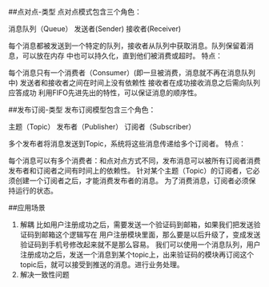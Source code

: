 
##点对点-类型
点对点模式包含三个角色：

消息队列（Queue）
发送者(Sender)
接收者(Receiver)

每个消息都被发送到一个特定的队列，接收者从队列中获取消息。队列保留着消息，可以放在内存 中也可以持久化，直到他们被消费或超时。
特点：

每个消息只有一个消费者（Consumer）(即一旦被消费，消息就不再在消息队列中)
发送者和接收者之间在时间上没有依赖性
接收者在成功接收消息之后需向队列应答成功
利用FIFO先进先出的特性，可以保证消息的顺序性。

##发布订阅-类型
发布订阅模型包含三个角色：

主题（Topic）
发布者（Publisher）
订阅者（Subscriber）

多个发布者将消息发送到Topic，系统将这些消息传递给多个订阅者。
特点：

每个消息可以有多个消费者：和点对点方式不同，发布消息可以被所有订阅者消费
发布者和订阅者之间有时间上的依赖性。
针对某个主题（Topic）的订阅者，它必须创建一个订阅者之后，才能消费发布者的消息。
为了消费消息，订阅者必须保持运行的状态。

##应用场景
1. 解耦
   比如用户注册成功之后，需要发送一个验证码到邮箱，如果我们把发送验证码到邮箱这个逻辑写在
   用户注册模块里面，那么要是以后升级了，变成发送验证码到手机号修改起来就不是那么容易。 
   我们可以使用一个消息队列，用户注册成功之后，发送一个消息到某个topic上，出来验证码的模块再订阅这个topic后，就可以接受到推送的消息。进行业务处理。
2. 解决一致性问题
